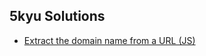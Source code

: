 ## 5kyu Solutions
- [Extract the domain name from a URL (JS)](https://www.codewars.com/kata/514a024011ea4fb54200004b)